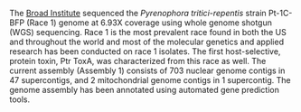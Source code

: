 The [Broad Institute](http://www.broad.mit.edu/annotation/genome/pyrenophora_tritici_repentis)
sequenced the *Pyrenophora tritici-repentis* strain Pt-1C-BFP (Race 1) genome at 6.93X coverage
using whole genome shotgun (WGS) sequencing. Race 1 is the most
prevalent race found in both the US and throughout the world and most of
the molecular genetics and applied research has been conducted on race 1
isolates. The first host-selective, protein toxin, Ptr ToxA, was
characterized from this race as well. The current assembly (Assembly 1)
consists of 703 nuclear genome contigs in 47 supercontigs, and 2
mitochondrial genome contigs in 1 supercontig. The genome assembly has
been annotated using automated gene prediction
tools.
